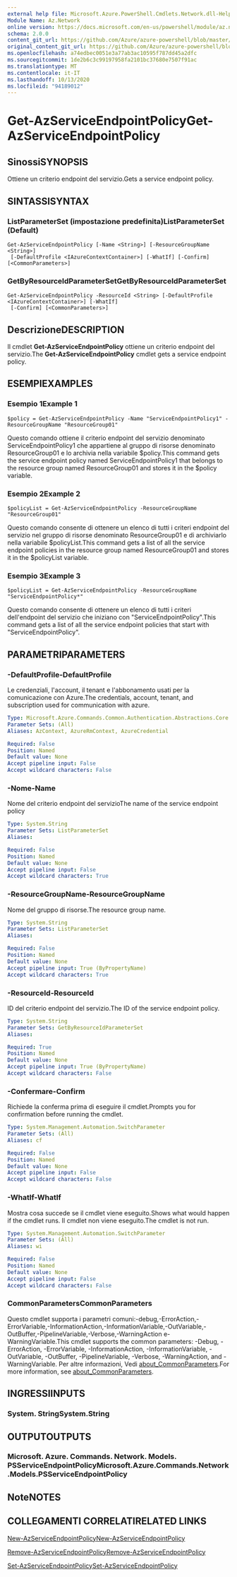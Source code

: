 ```yaml
---
external help file: Microsoft.Azure.PowerShell.Cmdlets.Network.dll-Help.xml
Module Name: Az.Network
online version: https://docs.microsoft.com/en-us/powershell/module/az.network/get-azserviceendpointpolicy
schema: 2.0.0
content_git_url: https://github.com/Azure/azure-powershell/blob/master/src/Network/Network/help/Get-AzServiceEndpointPolicy.md
original_content_git_url: https://github.com/Azure/azure-powershell/blob/master/src/Network/Network/help/Get-AzServiceEndpointPolicy.md
ms.openlocfilehash: a74edbec0051e3a77ab3ac10595f787dd45a2dfc
ms.sourcegitcommit: 1de2b6c3c99197958fa2101bc37680e7507f91ac
ms.translationtype: MT
ms.contentlocale: it-IT
ms.lasthandoff: 10/13/2020
ms.locfileid: "94189012"
---
```

# <span data-ttu-id="8cdba-101">Get-AzServiceEndpointPolicy</span><span class="sxs-lookup"><span data-stu-id="8cdba-101">Get-AzServiceEndpointPolicy</span></span>

## <span data-ttu-id="8cdba-102">Sinossi</span><span class="sxs-lookup"><span data-stu-id="8cdba-102">SYNOPSIS</span></span>
<span data-ttu-id="8cdba-103">Ottiene un criterio endpoint del servizio.</span><span class="sxs-lookup"><span data-stu-id="8cdba-103">Gets a service endpoint policy.</span></span>

## <span data-ttu-id="8cdba-104">SINTASSI</span><span class="sxs-lookup"><span data-stu-id="8cdba-104">SYNTAX</span></span>

### <span data-ttu-id="8cdba-105">ListParameterSet (impostazione predefinita)</span><span class="sxs-lookup"><span data-stu-id="8cdba-105">ListParameterSet (Default)</span></span>
```
Get-AzServiceEndpointPolicy [-Name <String>] [-ResourceGroupName <String>]
 [-DefaultProfile <IAzureContextContainer>] [-WhatIf] [-Confirm] [<CommonParameters>]
```

### <span data-ttu-id="8cdba-106">GetByResourceIdParameterSet</span><span class="sxs-lookup"><span data-stu-id="8cdba-106">GetByResourceIdParameterSet</span></span>
```
Get-AzServiceEndpointPolicy -ResourceId <String> [-DefaultProfile <IAzureContextContainer>] [-WhatIf]
 [-Confirm] [<CommonParameters>]
```

## <span data-ttu-id="8cdba-107">Descrizione</span><span class="sxs-lookup"><span data-stu-id="8cdba-107">DESCRIPTION</span></span>
<span data-ttu-id="8cdba-108">Il cmdlet **Get-AzServiceEndpointPolicy** ottiene un criterio endpoint del servizio.</span><span class="sxs-lookup"><span data-stu-id="8cdba-108">The **Get-AzServiceEndpointPolicy** cmdlet gets a service endpoint policy.</span></span>

## <span data-ttu-id="8cdba-109">ESEMPI</span><span class="sxs-lookup"><span data-stu-id="8cdba-109">EXAMPLES</span></span>

### <span data-ttu-id="8cdba-110">Esempio 1</span><span class="sxs-lookup"><span data-stu-id="8cdba-110">Example 1</span></span>
```
$policy = Get-AzServiceEndpointPolicy -Name "ServiceEndpointPolicy1" -ResourceGroupName "ResourceGroup01"
```

<span data-ttu-id="8cdba-111">Questo comando ottiene il criterio endpoint del servizio denominato ServiceEndpointPolicy1 che appartiene al gruppo di risorse denominato ResourceGroup01 e lo archivia nella variabile $policy.</span><span class="sxs-lookup"><span data-stu-id="8cdba-111">This command gets the service endpoint policy named ServiceEndpointPolicy1 that belongs to the resource group named ResourceGroup01 and stores it in the $policy variable.</span></span>

### <span data-ttu-id="8cdba-112">Esempio 2</span><span class="sxs-lookup"><span data-stu-id="8cdba-112">Example 2</span></span>
```
$policyList = Get-AzServiceEndpointPolicy -ResourceGroupName "ResourceGroup01"
```

<span data-ttu-id="8cdba-113">Questo comando consente di ottenere un elenco di tutti i criteri endpoint del servizio nel gruppo di risorse denominato ResourceGroup01 e di archiviarlo nella variabile $policyList.</span><span class="sxs-lookup"><span data-stu-id="8cdba-113">This command gets a list of all the service endpoint policies in the resource group named ResourceGroup01 and stores it in the $policyList variable.</span></span>

### <span data-ttu-id="8cdba-114">Esempio 3</span><span class="sxs-lookup"><span data-stu-id="8cdba-114">Example 3</span></span>
```
$policyList = Get-AzServiceEndpointPolicy -ResourceGroupName "ServiceEndpointPolicy*"
```

<span data-ttu-id="8cdba-115">Questo comando consente di ottenere un elenco di tutti i criteri dell'endpoint del servizio che iniziano con "ServiceEndpointPolicy".</span><span class="sxs-lookup"><span data-stu-id="8cdba-115">This command gets a list of all the service endpoint policies that start with "ServiceEndpointPolicy".</span></span>

## <span data-ttu-id="8cdba-116">PARAMETRI</span><span class="sxs-lookup"><span data-stu-id="8cdba-116">PARAMETERS</span></span>

### <span data-ttu-id="8cdba-117">-DefaultProfile</span><span class="sxs-lookup"><span data-stu-id="8cdba-117">-DefaultProfile</span></span>
<span data-ttu-id="8cdba-118">Le credenziali, l'account, il tenant e l'abbonamento usati per la comunicazione con Azure.</span><span class="sxs-lookup"><span data-stu-id="8cdba-118">The credentials, account, tenant, and subscription used for communication with azure.</span></span>

```yaml
Type: Microsoft.Azure.Commands.Common.Authentication.Abstractions.Core.IAzureContextContainer
Parameter Sets: (All)
Aliases: AzContext, AzureRmContext, AzureCredential

Required: False
Position: Named
Default value: None
Accept pipeline input: False
Accept wildcard characters: False
```

### <span data-ttu-id="8cdba-119">-Nome</span><span class="sxs-lookup"><span data-stu-id="8cdba-119">-Name</span></span>
<span data-ttu-id="8cdba-120">Nome del criterio endpoint del servizio</span><span class="sxs-lookup"><span data-stu-id="8cdba-120">The name of the service endpoint policy</span></span>

```yaml
Type: System.String
Parameter Sets: ListParameterSet
Aliases:

Required: False
Position: Named
Default value: None
Accept pipeline input: False
Accept wildcard characters: True
```

### <span data-ttu-id="8cdba-121">-ResourceGroupName</span><span class="sxs-lookup"><span data-stu-id="8cdba-121">-ResourceGroupName</span></span>
<span data-ttu-id="8cdba-122">Nome del gruppo di risorse.</span><span class="sxs-lookup"><span data-stu-id="8cdba-122">The resource group name.</span></span>

```yaml
Type: System.String
Parameter Sets: ListParameterSet
Aliases:

Required: False
Position: Named
Default value: None
Accept pipeline input: True (ByPropertyName)
Accept wildcard characters: True
```

### <span data-ttu-id="8cdba-123">-ResourceId</span><span class="sxs-lookup"><span data-stu-id="8cdba-123">-ResourceId</span></span>
<span data-ttu-id="8cdba-124">ID del criterio endpoint del servizio.</span><span class="sxs-lookup"><span data-stu-id="8cdba-124">The ID of the service endpoint policy.</span></span>

```yaml
Type: System.String
Parameter Sets: GetByResourceIdParameterSet
Aliases:

Required: True
Position: Named
Default value: None
Accept pipeline input: True (ByPropertyName)
Accept wildcard characters: False
```

### <span data-ttu-id="8cdba-125">-Confermare</span><span class="sxs-lookup"><span data-stu-id="8cdba-125">-Confirm</span></span>
<span data-ttu-id="8cdba-126">Richiede la conferma prima di eseguire il cmdlet.</span><span class="sxs-lookup"><span data-stu-id="8cdba-126">Prompts you for confirmation before running the cmdlet.</span></span>

```yaml
Type: System.Management.Automation.SwitchParameter
Parameter Sets: (All)
Aliases: cf

Required: False
Position: Named
Default value: None
Accept pipeline input: False
Accept wildcard characters: False
```

### <span data-ttu-id="8cdba-127">-WhatIf</span><span class="sxs-lookup"><span data-stu-id="8cdba-127">-WhatIf</span></span>
<span data-ttu-id="8cdba-128">Mostra cosa succede se il cmdlet viene eseguito.</span><span class="sxs-lookup"><span data-stu-id="8cdba-128">Shows what would happen if the cmdlet runs.</span></span> <span data-ttu-id="8cdba-129">Il cmdlet non viene eseguito.</span><span class="sxs-lookup"><span data-stu-id="8cdba-129">The cmdlet is not run.</span></span>

```yaml
Type: System.Management.Automation.SwitchParameter
Parameter Sets: (All)
Aliases: wi

Required: False
Position: Named
Default value: None
Accept pipeline input: False
Accept wildcard characters: False
```

### <span data-ttu-id="8cdba-130">CommonParameters</span><span class="sxs-lookup"><span data-stu-id="8cdba-130">CommonParameters</span></span>
<span data-ttu-id="8cdba-131">Questo cmdlet supporta i parametri comuni:-debug,-ErrorAction,-ErrorVariable,-InformationAction,-InformationVariable,-OutVariable,-OutBuffer,-PipelineVariable,-Verbose,-WarningAction e-WarningVariable.</span><span class="sxs-lookup"><span data-stu-id="8cdba-131">This cmdlet supports the common parameters: -Debug, -ErrorAction, -ErrorVariable, -InformationAction, -InformationVariable, -OutVariable, -OutBuffer, -PipelineVariable, -Verbose, -WarningAction, and -WarningVariable.</span></span> <span data-ttu-id="8cdba-132">Per altre informazioni, Vedi [about_CommonParameters](http://go.microsoft.com/fwlink/?LinkID=113216).</span><span class="sxs-lookup"><span data-stu-id="8cdba-132">For more information, see [about_CommonParameters](http://go.microsoft.com/fwlink/?LinkID=113216).</span></span>

## <span data-ttu-id="8cdba-133">INGRESSI</span><span class="sxs-lookup"><span data-stu-id="8cdba-133">INPUTS</span></span>

### <span data-ttu-id="8cdba-134">System. String</span><span class="sxs-lookup"><span data-stu-id="8cdba-134">System.String</span></span>

## <span data-ttu-id="8cdba-135">OUTPUT</span><span class="sxs-lookup"><span data-stu-id="8cdba-135">OUTPUTS</span></span>

### <span data-ttu-id="8cdba-136">Microsoft. Azure. Commands. Network. Models. PSServiceEndpointPolicy</span><span class="sxs-lookup"><span data-stu-id="8cdba-136">Microsoft.Azure.Commands.Network.Models.PSServiceEndpointPolicy</span></span>

## <span data-ttu-id="8cdba-137">Note</span><span class="sxs-lookup"><span data-stu-id="8cdba-137">NOTES</span></span>

## <span data-ttu-id="8cdba-138">COLLEGAMENTI CORRELATI</span><span class="sxs-lookup"><span data-stu-id="8cdba-138">RELATED LINKS</span></span>

[<span data-ttu-id="8cdba-139">New-AzServiceEndpointPolicy</span><span class="sxs-lookup"><span data-stu-id="8cdba-139">New-AzServiceEndpointPolicy</span></span>](./New-AzServiceEndpointPolicy.md)

[<span data-ttu-id="8cdba-140">Remove-AzServiceEndpointPolicy</span><span class="sxs-lookup"><span data-stu-id="8cdba-140">Remove-AzServiceEndpointPolicy</span></span>](./Remove-AzServiceEndpointPolicy.md)

[<span data-ttu-id="8cdba-141">Set-AzServiceEndpointPolicy</span><span class="sxs-lookup"><span data-stu-id="8cdba-141">Set-AzServiceEndpointPolicy</span></span>](./Set-AzServiceEndpointPolicy.md)
